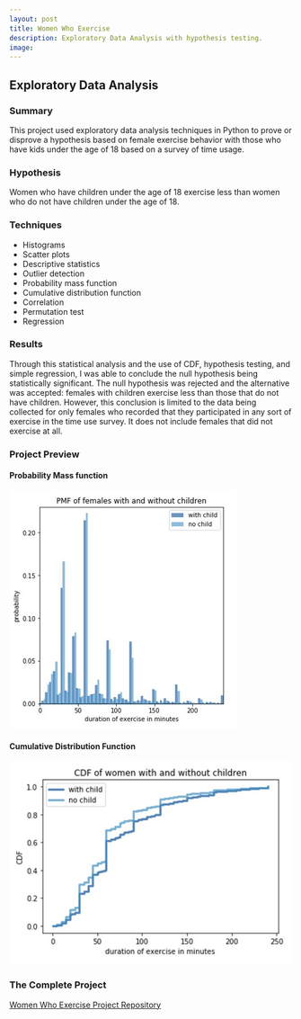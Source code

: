 ```yaml
---
layout: post
title: Women Who Exercise
description: Exploratory Data Analysis with hypothesis testing.
image: 
---
```




## Exploratory Data Analysis

### Summary
This project used exploratory data analysis techniques in Python to prove or disprove a hypothesis based on female exercise behavior with those who have kids under the age of 18 based on a survey of time usage.

### Hypothesis
Women who have children under the age of 18 exercise less than women who do not have children under the age of 18.

### Techniques
* Histograms
* Scatter plots
* Descriptive statistics
* Outlier detection
* Probability mass function
* Cumulative distribution function
* Correlation
* Permutation test
* Regression

### Results
Through this statistical analysis and the use of CDF, hypothesis testing, and simple regression, I was able to conclude the null hypothesis being statistically significant. The null hypothesis was rejected and the alternative was accepted: females with children exercise less than those that do not have children. However, this conclusion is limited to the data being collected for only females who recorded that they participated in any sort of exercise in the time use survey. It does not include females that did not exercise at all.

### Project Preview
#### Probability Mass function
![PMF](/assets/images/exercise_pmf.JPG)

#### Cumulative Distribution Function
![CDF](/assets/images/exercise_cdf.jpg)

### The Complete Project
[Women Who Exercise Project Repository](https://github.com/Torreylee1028/Women-Who-Exercise)

